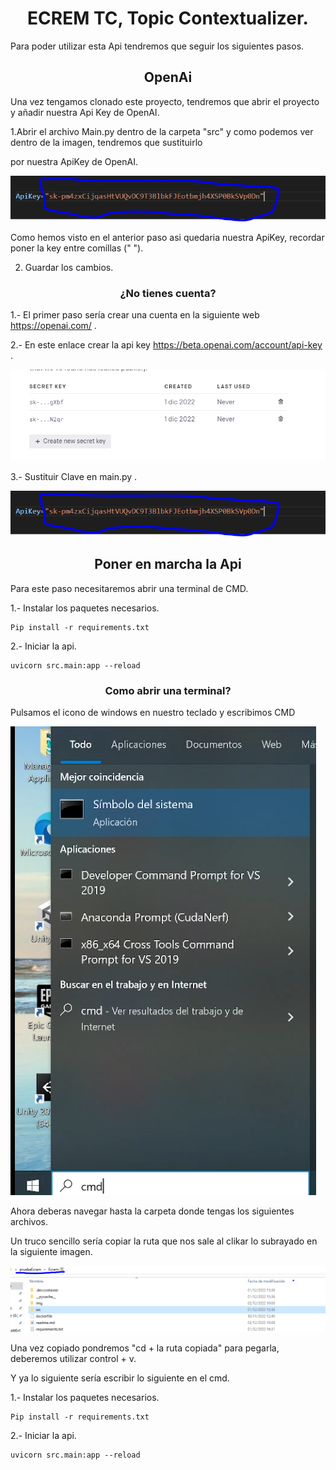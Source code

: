 <h1 align="center">ECREM TC, Topic Contextualizer. </h1>

Para poder utilizar esta Api tendremos que seguir los siguientes pasos.

<h2 align="center">OpenAi</h2>

Una vez tengamos clonado este proyecto, tendremos que abrir el proyecto y añadir nuestra Api Key de OpenAI.

1.Abrir el archivo Main.py dentro de la carpeta "src" y como podemos ver dentro de la imagen, tendremos que sustituirlo

por nuestra ApiKey de OpenAI.

<img src="./img/OpenAiClave.PNG">

Como hemos visto en el anterior paso asi quedaria nuestra ApiKey, recordar poner la key entre comillas (" ").

2. Guardar los cambios. 

<h3 align="center">¿No tienes cuenta?</h3>

1.- El primer paso sería crear una cuenta en la siguiente web https://openai.com/ .

2.- En este enlace crear la api key https://beta.openai.com/account/api-key .

<img src="./img/OpenaiCrearClave.PNG">

3.- Sustituir Clave en main.py .

<img src="./img/OpenAiClave.PNG">




<h2 align="center">Poner en marcha la Api </h2>
 Para este paso necesitaremos abrir una terminal de CMD. 

1.- Instalar los paquetes necesarios.

    Pip install -r requirements.txt

2.- Iniciar la api. 

    uvicorn src.main:app --reload 





<h3 align="center">Como abrir una terminal? </h3>

Pulsamos el icono de windows en nuestro teclado y escribimos CMD 

<img src="./img/cmd.PNG">

Ahora deberas navegar hasta la carpeta donde tengas los siguientes archivos.

Un truco sencillo sería copiar la ruta que nos sale al clikar lo subrayado en la siguiente imagen.

<img src="./img/ruta.PNG">

Una vez copiado pondremos "cd + la ruta copiada" para pegarla, deberemos utilizar control + v.

Y ya lo siguiente sería escribir lo siguiente en el cmd.

1.- Instalar los paquetes necesarios.

    Pip install -r requirements.txt

2.- Iniciar la api. 

    uvicorn src.main:app --reload 